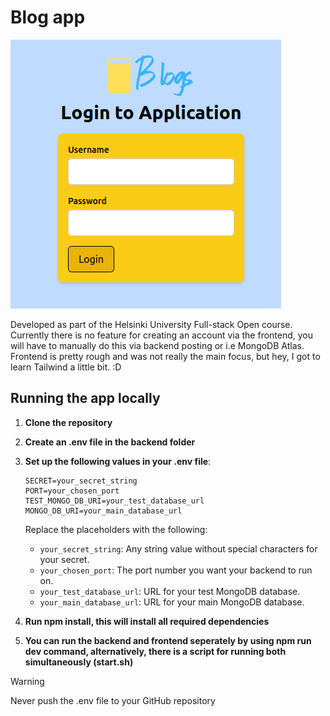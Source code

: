 # Blog app

![alt text](image.png)

Developed as part of the Helsinki University Full-stack Open course. Currently there is no feature for creating an account via the frontend, you will have to manually do this via backend posting or i.e MongoDB Atlas. Frontend is pretty rough and was not really the main focus, but hey, I got to learn Tailwind a little bit. :D

## Running the app locally

1. **Clone the repository**
2. **Create an .env file in the backend folder**
2. **Set up the following values in your .env file**:
    ```
    SECRET=your_secret_string
    PORT=your_chosen_port
    TEST_MONGO_DB_URI=your_test_database_url
    MONGO_DB_URI=your_main_database_url
    ```

    Replace the placeholders with the following:
    - `your_secret_string`: Any string value without special characters for your secret.
    - `your_chosen_port`: The port number you want your backend to run on.
    - `your_test_database_url`: URL for your test MongoDB database.
    - `your_main_database_url`: URL for your main MongoDB database.
3. **Run npm install, this will install all required dependencies**
4. **You can run the backend and frontend seperately by using npm run dev command, alternatively, there is a script for running both simultaneously (start.sh)**

> [!WARNING]
> Never push the .env file to your GitHub repository
